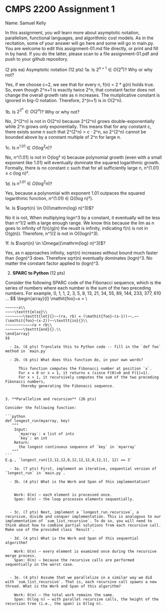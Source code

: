 

# CMPS 2200 Assignment 1

Name: Samuel Kelly

In this assignment, you will learn more about asymptotic notation, parallelism, functional languages, and algorithmic cost models. As in the recitation, some of your answer will go here and some will go in main.py. You are welcome to edit this assignment-01.md file directly, or print and fill in by hand. If you do the latter, please scan to a file assignment-01.pdf and push to your github repository.

(2 pts ea) Asymptotic notation (12 pts)
1a. Is $2^{n+1} \in O(2^n)$? Why or why not?

Yes, if we choose c=2, we see that for every n, f(n) = 2 * g(n) holds true. So, even though 2^n+1 is exactly twice 2^n, that constant factor does not change the overall growth rate as n increases. The mutiplicative constant is ignored in big-O notation. Therefore, 2^(n+1) is in O(2^n).

1b. Is $2^{2^n} \in O(2^n)$? Why or why not?

No, 2^(2^n) is not in O(2^n) because 2^(2^n) grows double-exponentially while 2^n grows only exponentially. This means that for any constant c, there exists some n such that 2^(2^n) > c · 2^n, so 2^(2^n) cannot be bounded above by a constant multiple of 2^n for large n.

1c. Is $n^{1.01} \in O(\mathrm{log}^2 n)$?

No, n^(1.01) is not in O(log² n) because polynomial growth (even with a small exponent like 1.01) will eventually dominate the squared logarithmic growth. Formally, there is no constant c such that for all sufficiently large n, n^(1.01) ≤ c·(log n)².

1d. Is $n^{1.01} \in \Omega(\mathrm{log}^2 n)$?

Yes, because a polynomial with exponent 1.01 outpaces the squared logarithmic function, n^(1.01) ∈ Ω((log n)²).

1e. Is $\sqrt{n} \in O((\mathrm{log} n)^3)$?

No it is not, When multiplying logn^3 by a constant, it eventually will be less than n^1/2 with a large enough range. We know this because the lim as n goes to infinity of f(n)/g(n) the reuslt is infinity, indicating f(n) is not in O(g(n)). Therefore, n^1/2 is not in O((logn)^3).

1f. Is $\sqrt{n} \in \Omega((\mathrm{log} n)^3)$?

Yes, as n approaches infinity, sqrt(n) increases without bound much faster than (logn)^3 does. Therefore sqrt(n) eventually dominates (logn)^3. No matter the constant factor applied to (logn)^3.

2. **SPARC to Python** (12 pts)

Consider the following SPARC code of the Fibonacci sequence, which is the series of numbers where each number is the sum of the two preceding numbers. For example, 0, 1, 1, 2, 3, 5, 8, 13, 21, 34, 55, 89, 144, 233, 377, 610 ... 
$$
\begin{array}{l}
\mathit{foo}~x =   \\
~~~~\texttt{if}{}~~x \le 1~~\texttt{then}{}\\
~~~~~~x\\   
~~~~\texttt{else}\\
~~~~~~~~\texttt{let}{}~~(ra, rb) = (\mathit{foo}~(x-1))~~,~~(\mathit{foo}~(x-2))~~\texttt{in}{}\\  
~~~~~~~~~~~~ra + rb\\  
~~~~~~~~\texttt{end}{}.\\
\end{array}
$$ 

  - 2a. (6 pts) Translate this to Python code -- fill in the `def foo` method in `main.py`  

  - 2b. (6 pts) What does this function do, in your own words?  

      This function computes the Fibonacci number at position `x`.
      For x = 0 or x = 1, it returns x (since F(0)=0 and F(1)=1).
      For x > 1, it recursively computes the sum of the two preceding Fibonacci numbers,
       thereby generating the Fibonacci sequence.
  

3. **Parallelism and recursion** (26 pts)

Consider the following function:  

```python
def longest_run(myarray, key)
   """
    Input:
      `myarray`: a list of ints
      `key`: an int
    Return:
      the longest continuous sequence of `key` in `myarray`
   """
```
E.g., `longest_run([2,12,12,8,12,12,12,0,12,1], 12) == 3`  
 
  - 3a. (7 pts) First, implement an iterative, sequential version of `longest_run` in `main.py`.  

  - 3b. (4 pts) What is the Work and Span of this implementation?  


    Work: O(n) – each element is processed once.
    Span: O(n) – the loop processes elements sequentially.


  - 3c. (7 pts) Next, implement a `longest_run_recursive`, a recursive, divide and conquer implementation. This is analogous to our implementation of `sum_list_recursive`. To do so, you will need to think about how to combine partial solutions from each recursive call. Make use of the provided class `Result`.   

  - 3d. (4 pts) What is the Work and Span of this sequential algorithm?  

    Work: O(n) – every element is examined once during the recursive merge process.
    Span: O(n) – because the recursive calls are performed sequentially in the worst case.


  - 3e. (4 pts) Assume that we parallelize in a similar way we did with `sum_list_recursive`. That is, each recursive call spawns a new thread. What is the Work and Span of this algorithm?  

    Work: O(n) – the total work remains the same.
    Span: O(log n) – with parallel recursive calls, the height of the recursion tree (i.e., the span) is O(log n).

